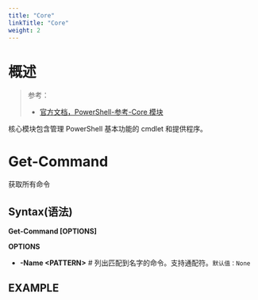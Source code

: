 ```yaml
---
title: "Core"
linkTitle: "Core"
weight: 2
---
```


# 概述

> 参考：
> - [官方文档，PowerShell-参考-Core 模块](https://learn.microsoft.com/en-us/powershell/module/microsoft.powershell.core)

核心模块包含管理 PowerShell 基本功能的 cmdlet 和提供程序。

# Get-Command

获取所有命令

## Syntax(语法)

**Get-Command \[OPTIONS]**

**OPTIONS**

- **-Name \<PATTERN>** # 列出匹配到名字的命令。支持通配符。`默认值：None`

## EXAMPLE
